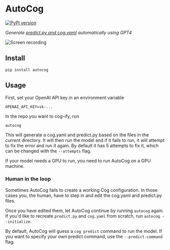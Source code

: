 # AutoCog

[![PyPI version](https://badge.fury.io/py/autocog.svg)](https://badge.fury.io/py/autocog)

_Generate [predict.py and cog.yaml](https://github.com/replicate/cog) automatically using GPT4_

![Screen recording](https://github.com/andreasjansson/AutoCog/raw/main/assets/screen-recording.gif)

## Install

```
pip install autocog
```

## Usage

First, set your OpenAI API key in an environment variable

```
OPENAI_API_KEY=sk-...
```

In the repo you want to cog-ify, run

```
autocog
```

This will generate a cog.yaml and predict.py based on the files in the current directory. It will then run the model and if it fails to run, it will attempt to fix the error and run it again. By default it has 5 attempts to fix it, which can be changed with the `--attempts` flag.

If your model needs a GPU to run, you need to run AutoCog on a GPU machine.

### Human in the loop

Sometimes AutoCog fails to create a working Cog configuration. In those cases you, the human, have to step in and edit the cog.yaml and predict.py files.

Once you have edited them, let AutoCog continue by running `autocog` again. If you'd like to recreate `predict.py` and `cog.yaml` from scratch, run `autocog --initialize`.

By default, AutoCog will guess a `cog predict` command to run the model. If you want to specify your own predict command, use the `--predict-command` flag.
